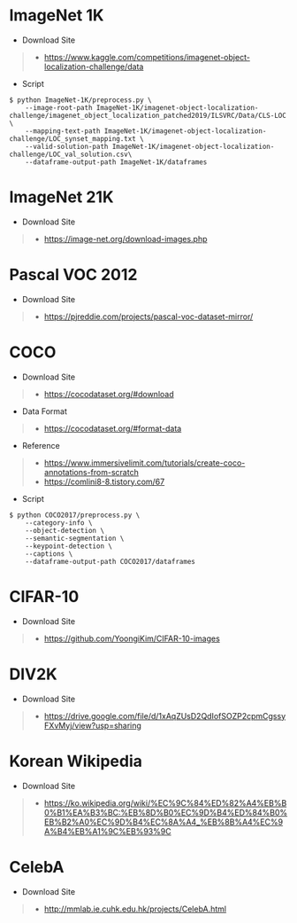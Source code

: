 # ImageNet 1K

- Download Site
> - https://www.kaggle.com/competitions/imagenet-object-localization-challenge/data
- Script

```
$ python ImageNet-1K/preprocess.py \
    --image-root-path ImageNet-1K/imagenet-object-localization-challenge/imagenet_object_localization_patched2019/ILSVRC/Data/CLS-LOC \
    --mapping-text-path ImageNet-1K/imagenet-object-localization-challenge/LOC_synset_mapping.txt \
    --valid-solution-path ImageNet-1K/imagenet-object-localization-challenge/LOC_val_solution.csv\
    --dataframe-output-path ImageNet-1K/dataframes
```

# ImageNet 21K

- Download Site
> - https://image-net.org/download-images.php

# Pascal VOC 2012

- Download Site
> - https://pjreddie.com/projects/pascal-voc-dataset-mirror/

# COCO

- Download Site
> - https://cocodataset.org/#download
- Data Format
> - https://cocodataset.org/#format-data
- Reference
> - https://www.immersivelimit.com/tutorials/create-coco-annotations-from-scratch
> - https://comlini8-8.tistory.com/67
- Script

```
$ python COCO2017/preprocess.py \
    --category-info \
    --object-detection \
    --semantic-segmentation \
    --keypoint-detection \
    --captions \
    --dataframe-output-path COCO2017/dataframes
```

# CIFAR-10

- Download Site
> - https://github.com/YoongiKim/CIFAR-10-images

# DIV2K

- Download Site
> - https://drive.google.com/file/d/1xAqZUsD2QdIofSOZP2cpmCgssyFXvMyj/view?usp=sharing

# Korean Wikipedia

- Download Site
> - https://ko.wikipedia.org/wiki/%EC%9C%84%ED%82%A4%EB%B0%B1%EA%B3%BC:%EB%8D%B0%EC%9D%B4%ED%84%B0%EB%B2%A0%EC%9D%B4%EC%8A%A4_%EB%8B%A4%EC%9A%B4%EB%A1%9C%EB%93%9C

# CelebA

- Download Site
> - http://mmlab.ie.cuhk.edu.hk/projects/CelebA.html